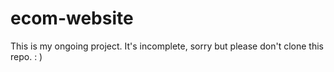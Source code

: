 # ecom-website
This is my ongoing project. It's incomplete, sorry but please don't clone this repo. : )
